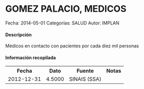 GOMEZ PALACIO, MEDICOS
=====

Fecha: 2014-05-01
Categorías: SALUD
Autor: IMPLAN

#### Descripción

Médicos en contacto con pacientes por cada diez mil personas

#### Información recopilada

<table class="table table-hover table-bordered">
  <tr><th>Fecha</th><th>Dato</th><th>Fuente</th><th>Notas</th></tr>
  <tr><td>2012-12-31</td><td>4.5000</td><td>SINAIS (SSA)</td><td></td></tr>
</table>
